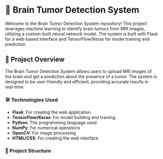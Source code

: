 # 🧠 Brain Tumor Detection System

Welcome to the Brain Tumor Detection System repository! This project leverages machine learning to identify brain tumors from MRI images, utilizing a custom-built neural network model. The system is built with Flask for a web-based interface and TensorFlow/Keras for model training and prediction.

## 🚀 Project Overview

The Brain Tumor Detection System allows users to upload MRI images of the brain and get a prediction about the presence of a tumor. The system is designed to be user-friendly and efficient, providing accurate results in real-time.

### 🛠️ Technologies Used

- **Flask**: For creating the web application
- **TensorFlow/Keras**: For model building and training
- **Python**: The programming language used
- **NumPy**: For numerical operations
- **OpenCV**: For image processing
- **HTML/CSS**: For creating the web interface

### 📁 Project Structure

